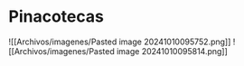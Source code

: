 # Pinacotecas
![[Archivos/imagenes/Pasted image 20241010095752.png]]
![[Archivos/imagenes/Pasted image 20241010095814.png]]
